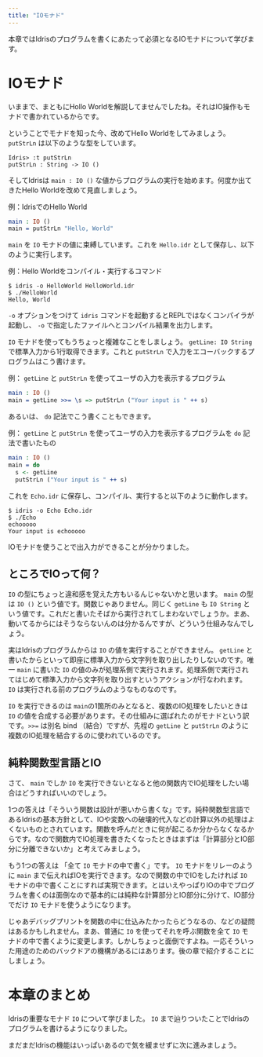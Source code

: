 ```yaml
---
title: "IOモナド"
---
```



本章ではIdrisのプログラムを書くにあたって必須となるIOモナドについて学びます。

# IOモナド

いままで、まともにHollo Worldを解説してませんでしたね。それはIO操作もモナドで書かれているからです。

ということでモナドを知った今、改めてHello Worldをしてみましょう。 `putStrLn` は以下のような型をしています。

``` text
Idris> :t putStrLn
putStrLn : String -> IO ()
```

そしてIdrisは `main : IO ()` な値からプログラムの実行を始めます。何度か出てきたHello Worldを改めて見直しましょう。

例：IdrisでのHello World

``` idris:HelloWorld.idr
main : IO ()
main = putStrLn "Hello, World"
```

`main` を `IO` モナドの値に束縛しています。これを `Hello.idr` として保存し、以下のように実行します。

例：Hello Worldをコンパイル・実行するコマンド

``` shell-session
$ idris -o HelloWorld HelloWorld.idr
$ ./HelloWorld
Hello, World
```

`-o` オプションをつけて `idris` コマンドを起動するとREPLではなくコンパイラが起動し、 `-o` で指定したファイルへとコンパイル結果を出力します。

`IO` モナドを使ってもうちょっと複雑なことをしましょう。 `getLine: IO String` で標準入力から1行取得できます。これと `putStrLn` で入力をエコーバックするプログラムはこう書けます。

例： `getLine` と `putStrLn` を使ってユーザの入力を表示するプログラム

``` idris:Echo.idr
main : IO ()
main = getLine >>= \s => putStrLn ("Your input is " ++ s)
```

あるいは、 `do` 記法でこう書くこともできます。

例： `getLine` と `putStrLn` を使ってユーザの入力を表示するプログラムを `do` 記法で書いたもの

``` idris:Echo.idr
main : IO ()
main = do
  s <- getLine
  putStrLn ("Your input is " ++ s)
```

これを `Echo.idr` に保存し、コンパイル、実行すると以下のように動作します。

``` shell-session
$ idris -o Echo Echo.idr
$ ./Echo
echooooo
Your input is echooooo
```

IOモナドを使うことで出入力ができることが分かりました。

## ところでIOって何？

`IO` の型にちょっと違和感を覚えた方もいるんじゃないかと思います。 `main` の型は `IO ()` という値です。関数じゃありません。同じく `getLine` も `IO String` という値です。これだと書いたそばから実行されてしまわないでしょうか。まあ、動いてるからにはそうならないんのは分かるんですが、どういう仕組みなんでしょう。

実はIdrisのプログラムからは `IO` の値を実行することができません。 `getLine` と書いたからといって即座に標準入力から文字列を取り出したりしないのです。唯一 `main` に書いた `IO` の値のみが処理系側で実行されます。処理系側で実行されてはじめて標準入力から文字列を取り出すというアクションが行なわれます。 `IO` は実行される前のプログラムのようなものなのです。

`IO` を実行できるのは `main`の1箇所のみとなると、複数のIO処理をしたいときは `IO` の値を合成する必要があります。その仕組みに選ばれたのがモナドという訳です。`>>=` は別名 bind （結合）ですが、先程の `getLine` と `putStrLn` のように複数のIO処理を結合するのに使われているのです。

## 純粋関数型言語とIO

さて、 `main` でしか `IO` を実行できないとなると他の関数内でIO処理をしたい場合はどうすればいいのでしょう。

1つの答えは「そういう関数は設計が悪いから書くな」です。純粋関数型言語であるIdrisの基本方針として、IOや変数への破壊的代入などの計算以外の処理はよくないものとされています。関数を呼んだときに何が起こるか分からなくなるからです。なので関数内でIO処理を書きたくなったときはまずは「計算部分とIO部分に分離できないか」と考えてみましょう。

もう1つの答えは 「全て `IO` モナドの中で書く」です。 `IO` モナドをリレーのように `main` まで伝えればIOを実行できます。なので関数の中でIOをしたければ `IO` モナドの中で書くことにすれば実現できます。とはいえやっぱりIOの中でプログラムを書くのは面倒なので基本的には純粋な計算部分とIO部分に分けて、IO部分でだけ `IO` モナドを使うようになります。

じゃあデバッグプリントを関数の中に仕込みたかったらどうなるの、などの疑問はあるかもしれません。まあ、普通に `IO` を使ってそれを呼ぶ関数を全て `IO` モナドの中で書くように変更します。しかしちょっと面倒ですよね。一応そういった用途のためのバックドアの機構があるにはあります。後の章で紹介することにしましょう。


# 本章のまとめ

Idrisの重要なモナド `IO` について学びました。 `IO` まで辿りついたことでIdrisのプログラムを書けるようになりました。

まだまだIdrisの機能はいっぱいあるので気を緩ませずに次に進みましょう。
